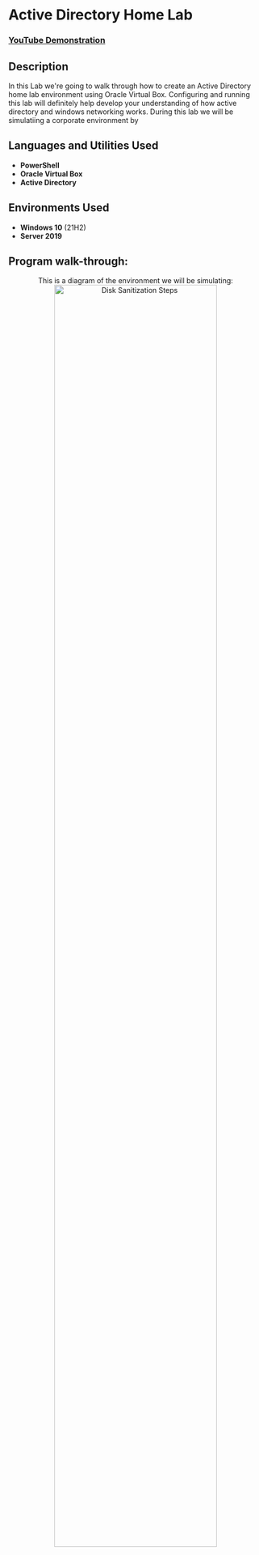 <h1>Active Directory Home Lab</h1>

 ### [YouTube Demonstration](https://youtu.be/7eJexJVCqJo)

<h2>Description</h2>
In this Lab we're going to walk through how to create an Active Directory home lab environment using Oracle Virtual Box. Configuring and running this lab will definitely help develop your understanding of how active directory and windows networking works. During this lab we will be simulatiing a corporate environment by 
<br />


<h2>Languages and Utilities Used</h2>

- <b>PowerShell</b> 
- <b>Oracle Virtual Box</b>
- <b>Active Directory</b>

<h2>Environments Used </h2>

- <b>Windows 10</b> (21H2)
- <b>Server 2019</b> 

<h2>Program walk-through:</h2>

<p align="center">
This is a diagram of the environment we will be simulating: <br/>
<img src="https://i.imgur.com/JVLb2sJ.png" height="80%" width="80%" alt="Disk Sanitization Steps"/>
